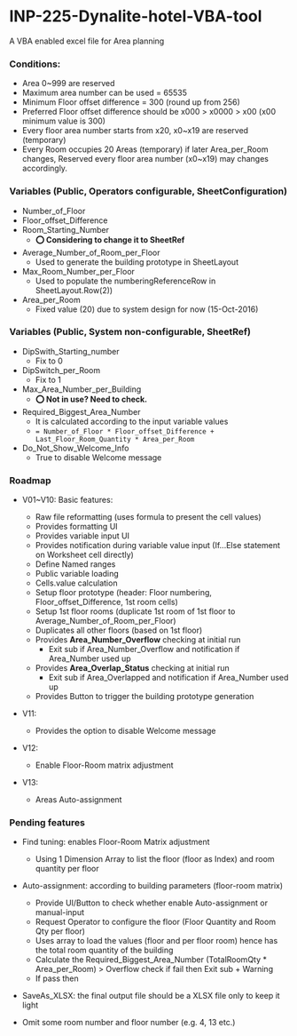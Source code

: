# INP-225-Dynalite-hotel-VBA-tool
A VBA enabled excel file for Area planning

### Conditions:
* Area 0~999 are reserved 
* Maximum area number can be used = 65535
* Minimum Floor offset difference = 300 (round up from 256)
* Preferred Floor offset difference should be x000 > x0000 > x00 (x00 minimum value is 300)
* Every floor area number starts from x20, x0~x19 are reserved (temporary)
* Every Room occupies 20 Areas (temporary) if later Area_per_Room changes, Reserved every floor area number (x0~x19) may changes accordingly. 


### Variables (Public, Operators configurable, SheetConfiguration)
* Number_of_Floor
* Floor_offset_Difference
* Room_Starting_Number
  * **:o: Considering to change it to SheetRef**
* Average_Number_of_Room_per_Floor 
  * Used to generate the building prototype in SheetLayout
* Max_Room_Number_per_Floor 
  * Used to populate the numberingReferenceRow in SheetLayout.Row(2))
* Area_per_Room 
  * Fixed value (20) due to system design for now (15-Oct-2016)



### Variables (Public, System non-configurable, SheetRef)
* DipSwith_Starting_number
  * Fix to 0
* DipSwitch_per_Room 
  * Fix to 1 
* Max_Area_Number_per_Building
  * **:o: Not in use? Need to check.**
* Required_Biggest_Area_Number
  * It is calculated according to the input variable values
  * `= Number_of_Floor * Floor_offset_Difference + Last_Floor_Room_Quantity * Area_per_Room` 
* Do_Not_Show_Welcome_Info
  * True to disable Welcome message


### Roadmap
* V01~V10: Basic features: 
  * Raw file reformatting (uses formula to present the cell values) 
  * Provides formatting UI
  * Provides variable input UI
  * Provides notification during variable value input (If...Else statement on Worksheet cell directly) 
  * Define Named ranges
  * Public variable loading 
  * Cells.value calculation
  * Setup floor prototype (header: Floor numbering, Floor_offset_Difference, 1st room cells)
  * Setup 1st floor rooms (duplicate 1st room of 1st floor to Average_Number_of_Room_per_Floor)
  * Duplicates all other floors (based on 1st floor)
  * Provides **Area_Number_Overflow** checking at initial run 
    * Exit sub if Area_Number_Overflow and notification if Area_Number used up
  * Provides **Area_Overlap_Status** checking at initial run 
    * Exit sub if Area_Overlapped and notification if Area_Number used up
  * Provides Button to trigger the building prototype generation

* V11: 
  * Provides the option to disable Welcome message
* V12: 
  * Enable Floor-Room matrix adjustment
* V13: 
  * Areas Auto-assignment 


### Pending features
  * Find tuning: enables Floor-Room Matrix adjustment 
    * Using 1 Dimension Array to list the floor (floor as Index) and room quantity per floor
    
  * Auto-assignment: according to building parameters (floor-room matrix)
    * Provide UI/Button to check whether enable Auto-assignment or manual-input 
    * Request Operator to configure the floor (Floor Quantity and Room Qty per floor)
    * Uses array to load the values (floor and per floor room) hence has the total room quantity of the building
    * Calculate the Required_Biggest_Area_Number (TotalRoomQty * Area_per_Room) > Overflow check if fail then Exit sub + Warning 
    * If pass then 
  * SaveAs_XLSX: the final output file should be a XLSX file only to keep it light
  * Omit some room number and floor number (e.g. 4, 13 etc.)
  
